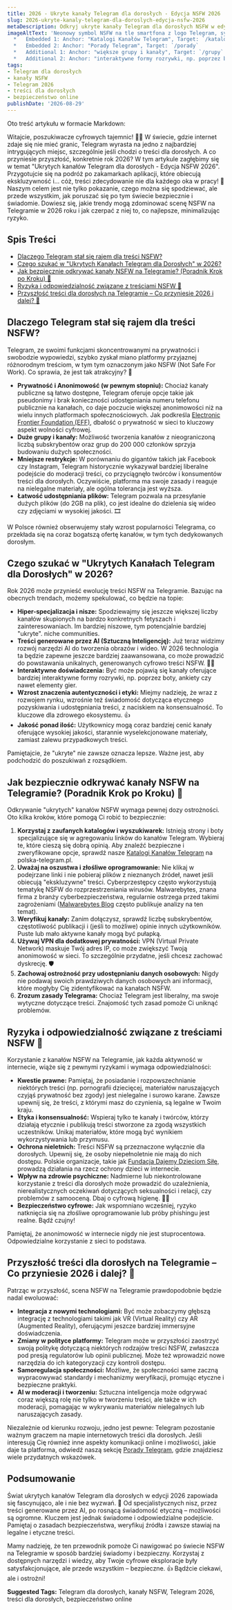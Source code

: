 ```yaml
---
title: 2026 - Ukryte kanały Telegram dla dorosłych - Edycja NSFW 2026
slug: 2026-ukryte-kanaly-telegram-dla-doroslych-edycja-nsfw-2026
metaDescription: Odkryj ukryte kanały Telegram dla dorosłych NSFW w edycji 2026! 🤫 Poznaj trendy, sposoby bezpiecznego wyszukiwania i związane z tym ryzyka. Bądź na bieżąco!
imageAltText: 'Neonowy symbol NSFW na tle smartfona z logo Telegram, symbolizujący ukryte kanały dla dorosłych w 2026 roku.
  *   Embedded 1: Anchor: "Katalogi Kanałów Telegram", Target: `/katalogi`
  *   Embedded 2: Anchor: "Porady Telegram", Target: `/porady`
  *   Additional 1: Anchor: "większe grupy i kanały", Target: `/grupy` (w sekcji "Dlaczego Telegram stał się rajem dla treści NSFW?", przy omawianiu możliwości tworzenia dużych grup)
  *   Additional 2: Anchor: "interaktywne formy rozrywki, np. poprzez boty", Target: `/boty` (w sekcji "Czego szukać w "Ukrytych Kanałach Telegram dla Dorosłych" w 2026?", przy omawianiu interaktywnych doświadczeń)'
tags:
- Telegram dla dorosłych
- kanały NSFW
- Telegram 2026
- treści dla dorosłych
- bezpieczeństwo online
publishDate: '2026-08-29'
---
```


Oto treść artykułu w formacie Markdown:

Witajcie, poszukiwacze cyfrowych tajemnic! 🕵️‍♀️ W świecie, gdzie internet zdaje się nie mieć granic, Telegram wyrasta na jedno z najbardziej intrygujących miejsc, szczególnie jeśli chodzi o treści dla dorosłych. A co przyniesie przyszłość, konkretnie rok 2026? W tym artykule zagłębimy się w temat "Ukrytych kanałów Telegram dla dorosłych - Edycja NSFW 2026". Przygotujcie się na podróż po zakamarkach aplikacji, które obiecują ekskluzywność i... cóż, treści zdecydowanie nie dla każdego oka w pracy! 🤫 Naszym celem jest nie tylko pokazanie, czego można się spodziewać, ale przede wszystkim, jak poruszać się po tym świecie bezpiecznie i świadomie. Dowiesz się, jakie trendy mogą zdominować scenę NSFW na Telegramie w 2026 roku i jak czerpać z niej to, co najlepsze, minimalizując ryzyko.

## Spis Treści

- [Dlaczego Telegram stał się rajem dla treści NSFW?](#dlaczego-telegram-stał-się-rajem-dla-treści-nsfw)
- [Czego szukać w "Ukrytych Kanałach Telegram dla Dorosłych" w 2026?](#czego-szukać-w-ukrytych-kanałach-telegram-dla-dorosłych-w-2026)
- [Jak bezpiecznie odkrywać kanały NSFW na Telegramie? (Poradnik Krok po Kroku) 🧐](#jak-bezpiecznie-odkrywać-kanały-nsfw-na-telegramie-poradnik-krok-po-kroku-)
- [Ryzyka i odpowiedzialność związane z treściami NSFW 🔞](#ryzyka-i-odpowiedzialność-związane-z-treściami-nsfw-)
- [Przyszłość treści dla dorosłych na Telegramie – Co przyniesie 2026 i dalej? 🔮](#przyszłość-treści-dla-dorosłych-na-telegramie--co-przyniesie-2026-i-dalej-)

## Dlaczego Telegram stał się rajem dla treści NSFW?

Telegram, ze swoimi funkcjami skoncentrowanymi na prywatności i swobodzie wypowiedzi, szybko zyskał miano platformy przyjaznej różnorodnym treściom, w tym tym oznaczonym jako NSFW (Not Safe For Work). Co sprawia, że jest tak atrakcyjny? 🤔

*   **Prywatność i Anonimowość (w pewnym stopniu):** Chociaż kanały publiczne są łatwo dostępne, Telegram oferuje opcje takie jak pseudonimy i brak konieczności udostępniania numeru telefonu publicznie na kanałach, co daje poczucie większej anonimowości niż na wielu innych platformach społecznościowych. Jak podkreśla [Electronic Frontier Foundation (EFF)](https://www.eff.org/issues/privacy), dbałość o prywatność w sieci to kluczowy aspekt wolności cyfrowej.
*   **Duże grupy i kanały:** Możliwość tworzenia kanałów z nieograniczoną liczbą subskrybentów oraz grup do 200 000 członków sprzyja budowaniu dużych społeczności.
*   **Mniejsze restrykcje:** W porównaniu do gigantów takich jak Facebook czy Instagram, Telegram historycznie wykazywał bardziej liberalne podejście do moderacji treści, co przyciągnęło twórców i konsumentów treści dla dorosłych. Oczywiście, platforma ma swoje zasady i reaguje na nielegalne materiały, ale ogólna tolerancja jest wyższa.
*   **Łatwość udostępniania plików:** Telegram pozwala na przesyłanie dużych plików (do 2GB na plik), co jest idealne do dzielenia się wideo czy zdjęciami w wysokiej jakości. 🎞️

W Polsce również obserwujemy stały wzrost popularności Telegrama, co przekłada się na coraz bogatszą ofertę kanałów, w tym tych dedykowanych dorosłym.

## Czego szukać w "Ukrytych Kanałach Telegram dla Dorosłych" w 2026?

Rok 2026 może przynieść ewolucję treści NSFW na Telegramie. Bazując na obecnych trendach, możemy spekulować, co będzie na topie:

*   **Hiper-specjalizacja i nisze:** Spodziewajmy się jeszcze większej liczby kanałów skupionych na bardzo konkretnych fetyszach i zainteresowaniach. Im bardziej niszowe, tym potencjalnie bardziej "ukryte".  niche communities.
*   **Treści generowane przez AI (Sztuczną Inteligencję):** Już teraz widzimy rozwój narzędzi AI do tworzenia obrazów i wideo. W 2026 technologia ta będzie zapewne jeszcze bardziej zaawansowana, co może prowadzić do powstawania unikalnych, generowanych cyfrowo treści NSFW. 🤖✨
*   **Interaktywne doświadczenia:** Być może pojawią się kanały oferujące bardziej interaktywne formy rozrywki, np. poprzez boty, ankiety czy nawet elementy gier.
*   **Wzrost znaczenia autentyczności i etyki:** Miejmy nadzieję, że wraz z rozwojem rynku, wzrośnie też świadomość dotycząca etycznego pozyskiwania i udostępniania treści, z naciskiem na konsensualność. To kluczowe dla zdrowego ekosystemu. 👍
*   **Jakość ponad ilość:** Użytkownicy mogą coraz bardziej cenić kanały oferujące wysokiej jakości, starannie wyselekcjonowane materiały, zamiast zalewu przypadkowych treści.

Pamiętajcie, że "ukryte" nie zawsze oznacza lepsze. Ważne jest, aby podchodzić do poszukiwań z rozsądkiem.

## Jak bezpiecznie odkrywać kanały NSFW na Telegramie? (Poradnik Krok po Kroku) 🧐

Odkrywanie "ukrytych" kanałów NSFW wymaga pewnej dozy ostrożności. Oto kilka kroków, które pomogą Ci robić to bezpiecznie:

1.  **Korzystaj z zaufanych katalogów i wyszukiwarek:** Istnieją strony i boty specjalizujące się w agregowaniu linków do kanałów Telegram. Wybieraj te, które cieszą się dobrą opinią. Aby znaleźć bezpieczne i zweryfikowane opcje, sprawdź nasze [Katalogi Kanałów Telegram](/katalogi) na polska-telegram.pl.
2.  **Uważaj na oszustwa i złośliwe oprogramowanie:** Nie klikaj w podejrzane linki i nie pobieraj plików z nieznanych źródeł, nawet jeśli obiecują "ekskluzywne" treści. Cyberprzestępcy często wykorzystują tematykę NSFW do rozprzestrzeniania wirusów.  Malwarebytes, znana firma z branży cyberbezpieczeństwa, regularnie ostrzega przed takimi zagrożeniami ([Malwarebytes Blog](https://www.malwarebytes.com/blog) często publikuje analizy na ten temat).
3.  **Weryfikuj kanały:** Zanim dołączysz, sprawdź liczbę subskrybentów, częstotliwość publikacji i (jeśli to możliwe) opinie innych użytkowników. Puste lub mało aktywne kanały mogą być pułapką.
4.  **Używaj VPN dla dodatkowej prywatności:** VPN (Virtual Private Network) maskuje Twój adres IP, co może zwiększyć Twoją anonimowość w sieci. To szczególnie przydatne, jeśli chcesz zachować dyskrecję. 🛡️
5.  **Zachowaj ostrożność przy udostępnianiu danych osobowych:** Nigdy nie podawaj swoich prawdziwych danych osobowych ani informacji, które mogłyby Cię zidentyfikować na kanałach NSFW.
6.  **Zrozum zasady Telegrama:** Chociaż Telegram jest liberalny, ma swoje wytyczne dotyczące treści. Znajomość tych zasad pomoże Ci uniknąć problemów.

## Ryzyka i odpowiedzialność związane z treściami NSFW 🔞

Korzystanie z kanałów NSFW na Telegramie, jak każda aktywność w internecie, wiąże się z pewnymi ryzykami i wymaga odpowiedzialności:

*   **Kwestie prawne:** Pamiętaj, że posiadanie i rozpowszechnianie niektórych treści (np. pornografii dziecięcej, materiałów naruszających czyjąś prywatność bez zgody) jest nielegalne i surowo karane. Zawsze upewnij się, że treści, z którymi masz do czynienia, są legalne w Twoim kraju.
*   **Etyka i konsensualność:** Wspieraj tylko te kanały i twórców, którzy działają etycznie i publikują treści stworzone za zgodą wszystkich uczestników. Unikaj materiałów, które mogą być wynikiem wykorzystywania lub przymusu.
*   **Ochrona nieletnich:** Treści NSFW są przeznaczone wyłącznie dla dorosłych. Upewnij się, że osoby niepełnoletnie nie mają do nich dostępu. Polskie organizacje, takie jak [Fundacja Dajemy Dzieciom Siłę](https://fdds.pl/), prowadzą działania na rzecz ochrony dzieci w internecie.
*   **Wpływ na zdrowie psychiczne:** Nadmierne lub niekontrolowane korzystanie z treści dla dorosłych może prowadzić do uzależnienia, nierealistycznych oczekiwań dotyczących seksualności i relacji, czy problemów z samooceną. Dbaj o cyfrową higienę. 🧘‍♂️
*   **Bezpieczeństwo cyfrowe:** Jak wspomniano wcześniej, ryzyko natknięcia się na złośliwe oprogramowanie lub próby phishingu jest realne. Bądź czujny!

Pamiętaj, że anonimowość w internecie nigdy nie jest stuprocentowa. Odpowiedzialne korzystanie z sieci to podstawa.

## Przyszłość treści dla dorosłych na Telegramie – Co przyniesie 2026 i dalej? 🔮

Patrząc w przyszłość, scena NSFW na Telegramie prawdopodobnie będzie nadal ewoluować:

*   **Integracja z nowymi technologiami:** Być może zobaczymy głębszą integrację z technologiami takimi jak VR (Virtual Reality) czy AR (Augmented Reality), oferującymi jeszcze bardziej immersyjne doświadczenia.
*   **Zmiany w polityce platformy:** Telegram może w przyszłości zaostrzyć swoją politykę dotyczącą niektórych rodzajów treści NSFW, zwłaszcza pod presją regulatorów lub opinii publicznej. Może też wprowadzić nowe narzędzia do ich kategoryzacji czy kontroli dostępu.
*   **Samoregulacja społeczności:** Możliwe, że społeczności same zaczną wypracowywać standardy i mechanizmy weryfikacji, promując etyczne i bezpieczne praktyki.
*   **AI w moderacji i tworzeniu:** Sztuczna inteligencja może odgrywać coraz większą rolę nie tylko w tworzeniu treści, ale także w ich moderacji, pomagając w wykrywaniu materiałów nielegalnych lub naruszających zasady.

Niezależnie od kierunku rozwoju, jedno jest pewne: Telegram pozostanie ważnym graczem na mapie internetowych treści dla dorosłych. Jeśli interesują Cię również inne aspekty komunikacji online i możliwości, jakie daje ta platforma, odwiedź naszą sekcję [Porady Telegram](/porady), gdzie znajdziesz wiele przydatnych wskazówek.

## Podsumowanie

Świat ukrytych kanałów Telegram dla dorosłych w edycji 2026 zapowiada się fascynująco, ale i nie bez wyzwań. 🤩 Od specjalistycznych nisz, przez treści generowane przez AI, po rosnącą świadomość etyczną – możliwości są ogromne. Kluczem jest jednak świadome i odpowiedzialne podejście. Pamiętaj o zasadach bezpieczeństwa, weryfikuj źródła i zawsze stawiaj na legalne i etyczne treści.

Mamy nadzieję, że ten przewodnik pomoże Ci nawigować po świecie NSFW na Telegramie w sposób bardziej świadomy i bezpieczny. Korzystaj z dostępnych narzędzi i wiedzy, aby Twoje cyfrowe eksploracje były satysfakcjonujące, ale przede wszystkim – bezpieczne. 👍 Bądźcie ciekawi, ale i ostrożni!




**Suggested Tags:**
Telegram dla dorosłych, kanały NSFW, Telegram 2026, treści dla dorosłych, bezpieczeństwo online
